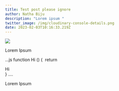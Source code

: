 ```yaml
---
title: Test post please ignore
author: Natha Biju
description: "Lorem ipsum "
twitter_image: /img/cloudinary-console-details.png
date: 2023-02-03T10:16:33.219Z
---
```

![](/img/cloudinary-console-details.png)

L﻿orem Ipsum

.﻿..js
f﻿unction Hi () {
 ﻿    return <div>Hi</div>
}﻿
.﻿...

L﻿orem Ipsum